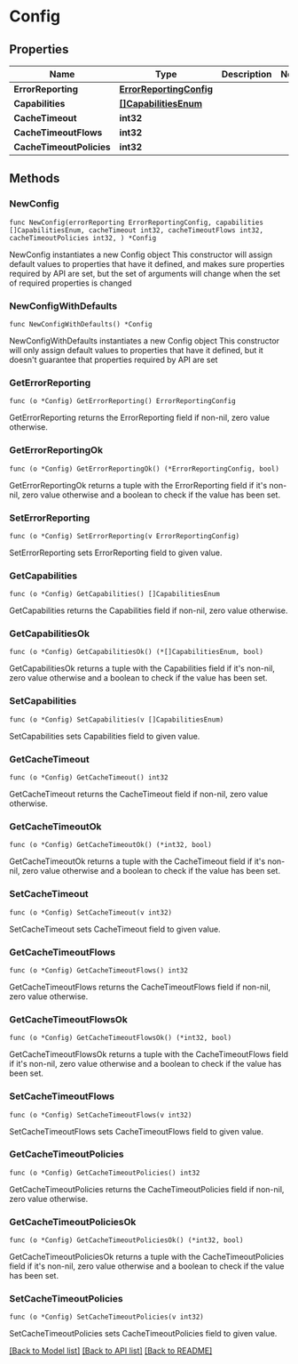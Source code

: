 # Config

## Properties

Name | Type | Description | Notes
------------ | ------------- | ------------- | -------------
**ErrorReporting** | [**ErrorReportingConfig**](ErrorReportingConfig.md) |  | 
**Capabilities** | [**[]CapabilitiesEnum**](CapabilitiesEnum.md) |  | 
**CacheTimeout** | **int32** |  | 
**CacheTimeoutFlows** | **int32** |  | 
**CacheTimeoutPolicies** | **int32** |  | 

## Methods

### NewConfig

`func NewConfig(errorReporting ErrorReportingConfig, capabilities []CapabilitiesEnum, cacheTimeout int32, cacheTimeoutFlows int32, cacheTimeoutPolicies int32, ) *Config`

NewConfig instantiates a new Config object
This constructor will assign default values to properties that have it defined,
and makes sure properties required by API are set, but the set of arguments
will change when the set of required properties is changed

### NewConfigWithDefaults

`func NewConfigWithDefaults() *Config`

NewConfigWithDefaults instantiates a new Config object
This constructor will only assign default values to properties that have it defined,
but it doesn't guarantee that properties required by API are set

### GetErrorReporting

`func (o *Config) GetErrorReporting() ErrorReportingConfig`

GetErrorReporting returns the ErrorReporting field if non-nil, zero value otherwise.

### GetErrorReportingOk

`func (o *Config) GetErrorReportingOk() (*ErrorReportingConfig, bool)`

GetErrorReportingOk returns a tuple with the ErrorReporting field if it's non-nil, zero value otherwise
and a boolean to check if the value has been set.

### SetErrorReporting

`func (o *Config) SetErrorReporting(v ErrorReportingConfig)`

SetErrorReporting sets ErrorReporting field to given value.


### GetCapabilities

`func (o *Config) GetCapabilities() []CapabilitiesEnum`

GetCapabilities returns the Capabilities field if non-nil, zero value otherwise.

### GetCapabilitiesOk

`func (o *Config) GetCapabilitiesOk() (*[]CapabilitiesEnum, bool)`

GetCapabilitiesOk returns a tuple with the Capabilities field if it's non-nil, zero value otherwise
and a boolean to check if the value has been set.

### SetCapabilities

`func (o *Config) SetCapabilities(v []CapabilitiesEnum)`

SetCapabilities sets Capabilities field to given value.


### GetCacheTimeout

`func (o *Config) GetCacheTimeout() int32`

GetCacheTimeout returns the CacheTimeout field if non-nil, zero value otherwise.

### GetCacheTimeoutOk

`func (o *Config) GetCacheTimeoutOk() (*int32, bool)`

GetCacheTimeoutOk returns a tuple with the CacheTimeout field if it's non-nil, zero value otherwise
and a boolean to check if the value has been set.

### SetCacheTimeout

`func (o *Config) SetCacheTimeout(v int32)`

SetCacheTimeout sets CacheTimeout field to given value.


### GetCacheTimeoutFlows

`func (o *Config) GetCacheTimeoutFlows() int32`

GetCacheTimeoutFlows returns the CacheTimeoutFlows field if non-nil, zero value otherwise.

### GetCacheTimeoutFlowsOk

`func (o *Config) GetCacheTimeoutFlowsOk() (*int32, bool)`

GetCacheTimeoutFlowsOk returns a tuple with the CacheTimeoutFlows field if it's non-nil, zero value otherwise
and a boolean to check if the value has been set.

### SetCacheTimeoutFlows

`func (o *Config) SetCacheTimeoutFlows(v int32)`

SetCacheTimeoutFlows sets CacheTimeoutFlows field to given value.


### GetCacheTimeoutPolicies

`func (o *Config) GetCacheTimeoutPolicies() int32`

GetCacheTimeoutPolicies returns the CacheTimeoutPolicies field if non-nil, zero value otherwise.

### GetCacheTimeoutPoliciesOk

`func (o *Config) GetCacheTimeoutPoliciesOk() (*int32, bool)`

GetCacheTimeoutPoliciesOk returns a tuple with the CacheTimeoutPolicies field if it's non-nil, zero value otherwise
and a boolean to check if the value has been set.

### SetCacheTimeoutPolicies

`func (o *Config) SetCacheTimeoutPolicies(v int32)`

SetCacheTimeoutPolicies sets CacheTimeoutPolicies field to given value.



[[Back to Model list]](../README.md#documentation-for-models) [[Back to API list]](../README.md#documentation-for-api-endpoints) [[Back to README]](../README.md)


